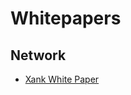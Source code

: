 # Whitepapers



## Network

- [Xank White Paper](https://github.com/xankmoney/whitepaper/blob/main/xank-white-paper_en.md)

